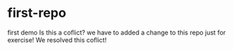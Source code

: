# first-repo
first demo
Is this a coflict?
we have to added a change to this repo just for exercise!
We resolved this coflict!
